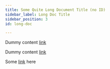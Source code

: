 ```yaml
---
title: Some Quite Long Document Title (no ID)
sidebar_label: Long Doc Title
sidebar_position: 3
id: long-doc

---
```

Dummy content [link](/docusaurus/test-doc)

Dummy content [link](/excel/functions)

Some [link](/excel/functions/) here